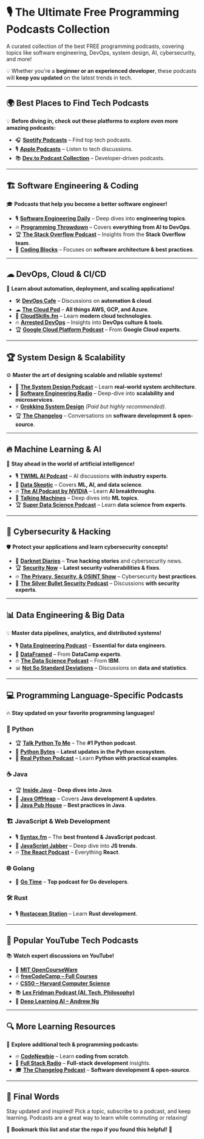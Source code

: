 # 🎙️ The Ultimate Free Programming Podcasts Collection

A curated collection of the best FREE programming podcasts, covering topics like software engineering, DevOps, system design, AI, cybersecurity, and more!

💡 Whether you're a **beginner or an experienced developer**, these podcasts will **keep you updated** on the latest trends in tech.

---

## 🌍 **Best Places to Find Tech Podcasts**
💡 **Before diving in, check out these platforms to explore even more amazing podcasts:**
- 🎧 **[Spotify Podcasts](https://open.spotify.com/)** – Find top tech podcasts.
- 🎙 **[Apple Podcasts](https://podcasts.apple.com/)** – Listen to tech discussions.
- 📚 **[Dev.to Podcast Collection](https://dev.to/podcasts)** – Developer-driven podcasts.

---

## 🏗 **Software Engineering & Coding**
🎓 **Podcasts that help you become a better software engineer!**
- 🎙 **[Software Engineering Daily](https://softwareengineeringdaily.com/)** – Deep dives into **engineering topics**.
- 🔥 **[Programming Throwdown](https://www.programmingthrowdown.com/)** – Covers **everything from AI to DevOps**.
- 🏆 **[The Stack Overflow Podcast](https://stackoverflow.blog/podcast/)** – Insights from the **Stack Overflow team**.
- 🚀 **[Coding Blocks](https://www.codingblocks.net/)** – Focuses on **software architecture & best practices**.

---

## ☁ **DevOps, Cloud & CI/CD**
🔹 **Learn about automation, deployment, and scaling applications!**
- 🛠 **[DevOps Cafe](http://devopscafe.org/)** – Discussions on **automation & cloud**.
- ☁ **[The Cloud Pod](https://www.thecloudpod.net/)** – **All things AWS, GCP, and Azure**.
- 🚀 **[CloudSkills.fm](https://cloudskills.fm/)** – Learn **modern cloud technologies**.
- 🔥 **[Arrested DevOps](https://www.arresteddevops.com/)** – Insights into **DevOps culture & tools**.
- 🏆 **[Google Cloud Platform Podcast](https://www.gcppodcast.com/)** – From **Google Cloud experts**.

---

## 🏆 **System Design & Scalability**
⚙ **Master the art of designing scalable and reliable systems!**
- 🎯 **[The System Design Podcast](https://systemdesign.io/)** – Learn **real-world system architecture**.
- 🚀 **[Software Engineering Radio](https://www.se-radio.net/)** – Deep-dive into **scalability and microservices**.
- ⚡ **[Grokking System Design](https://www.educative.io/courses/grokking-the-system-design-interview)** *(Paid but highly recommended)*.
- 🏆 **[The Changelog](https://changelog.com/podcast)** – Conversations on **software development & open-source**.

---

## 🔥 **Machine Learning & AI**
🤖 **Stay ahead in the world of artificial intelligence!**
- 🎙 **[TWIML AI Podcast](https://twimlai.com/shows/)** – AI discussions **with industry experts**.
- 🚀 **[Data Skeptic](https://dataskeptic.com/episodes)** – Covers **ML, AI, and data science**.
- 🔥 **[The AI Podcast by NVIDIA](https://blogs.nvidia.com/ai-podcast/)** – Learn **AI breakthroughs**.
- 🤖 **[Talking Machines](https://www.thetalkingmachines.com/)** – Deep dives into **ML topics**.
- 🏆 **[Super Data Science Podcast](https://www.superdatascience.com/podcast/)** – Learn **data science from experts**.

---

## 🔐 **Cybersecurity & Hacking**
🛡 **Protect your applications and learn cybersecurity concepts!**
- 🚀 **[Darknet Diaries](https://darknetdiaries.com/)** – **True hacking stories** and cybersecurity news.
- 🏆 **[Security Now](https://www.grc.com/securitynow.htm)** – **Latest security vulnerabilities & fixes**.
- 🔥 **[The Privacy, Security, & OSINT Show](https://soundcloud.com/user-98066669)** – Cybersecurity **best practices**.
- 🎯 **[The Silver Bullet Security Podcast](http://www.computer.org/web/computingnow/silverbullet)** – Discussions **with security experts**.

---

## 📊 **Data Engineering & Big Data**
💡 **Master data pipelines, analytics, and distributed systems!**
- 🎙 **[Data Engineering Podcast](https://www.dataengineeringpodcast.com/)** – **Essential for data engineers**.
- 🚀 **[DataFramed](https://www.datacamp.com/community/podcast)** – From **DataCamp experts**.
- 🔥 **[The Data Science Podcast](https://developer.ibm.com/podcasts/the-data-science-podcast/)** – From **IBM**.
- 📊 **[Not So Standard Deviations](https://nssdeviations.com/)** – Discussions on **data and statistics**.

---

## 💻 **Programming Language-Specific Podcasts**
🔥 **Stay updated on your favorite programming languages!**

### 🐍 **Python**
- 🏆 **[Talk Python To Me](https://talkpython.fm/)** – The **#1 Python podcast**.
- 🎯 **[Python Bytes](https://pythonbytes.fm/)** – **Latest updates in the Python ecosystem**.
- 🚀 **[Real Python Podcast](https://realpython.com/podcasts/rpp/)** – Learn **Python with practical examples**.

### ☕ **Java**
- 🏆 **[Inside Java](https://inside.java/podcast)** – **Deep dives into Java**.
- 🎯 **[Java OffHeap](https://www.javaoffheap.com/)** – Covers **Java development & updates**.
- 🚀 **[Java Pub House](https://player.fm/series/java-pub-house)** – **Best practices in Java**.

### 🏗 **JavaScript & Web Development**
- 🎙 **[Syntax.fm](https://syntax.fm/)** – The **best frontend & JavaScript podcast**.
- 🚀 **[JavaScript Jabber](https://javascriptjabber.com/)** – Deep dive into **JS trends**.
- 🔥 **[The React Podcast](https://reactpodcast.simplecast.fm/)** – Everything **React**.

### 🌐 **Golang**
- 🎯 **[Go Time](https://changelog.com/gotime)** – **Top podcast for Go developers**.

### 🛠 **Rust**
- 🎙 **[Rustacean Station](https://rustacean-station.org/)** – Learn **Rust development**.

---

## 🎥 **Popular YouTube Tech Podcasts**
📚 **Watch expert discussions on YouTube!**
- 🎯 [**MIT OpenCourseWare**](https://www.youtube.com/@mitocw)
- 🔥 [**freeCodeCamp – Full Courses**](https://www.youtube.com/c/Freecodecamp)
- ⚡ [**CS50 – Harvard Computer Science**](https://www.youtube.com/c/cs50)
- 📚 [**Lex Fridman Podcast (AI, Tech, Philosophy)**](https://lexfridman.com/podcast)
- 🤖 [**Deep Learning AI – Andrew Ng**](https://www.youtube.com/c/DeepLearningAI)

---

## 🔍 **More Learning Resources**
🌟 **Explore additional tech & programming podcasts:**
- 🔥 **[CodeNewbie](https://www.codenewbie.org/podcast)** – Learn **coding from scratch**.
- 🚀 **[Full Stack Radio](https://www.fullstackradio.com/)** – **Full-stack development** insights.
- 🎓 **[The Changelog Podcast](https://changelog.com/podcast/)** – **Software development & open-source**.

---

## 🎯 **Final Words**
Stay updated and inspired! Pick a topic, subscribe to a podcast, and keep learning. Podcasts are a great way to learn while commuting or relaxing!

📌 **Bookmark this list and star the repo if you found this helpful!** 🌟
